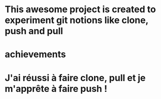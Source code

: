 # This awesome project is created to experiment git notions like clone, push and pull
# achievements
# J'ai réussi à faire clone, pull et je m'apprête à faire push !